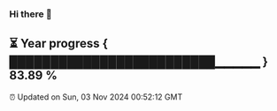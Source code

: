 ### Hi there 👋
⏳ Year progress { █████████████████████████▁▁▁▁▁ } 83.89 %
---
⏰ Updated on Sun, 03 Nov 2024 00:52:12 GMT

